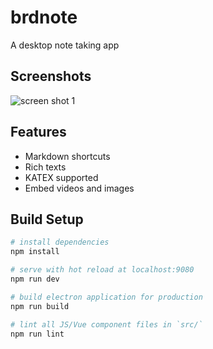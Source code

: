 # brdnote

A desktop note taking app

## Screenshots

![screen shot 1](https://raw.githubusercontent.com/oxdc/brdnote/master/docs/imgs/Screenshot%201.png)

## Features

+ Markdown shortcuts
+ Rich texts
+ KATEX supported
+ Embed videos and images

## Build Setup

``` bash
# install dependencies
npm install

# serve with hot reload at localhost:9080
npm run dev

# build electron application for production
npm run build

# lint all JS/Vue component files in `src/`
npm run lint
```

